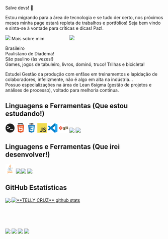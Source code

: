 Salve devs! 👋

Estou migrando para a área de tecnologia e se tudo der certo, nos próximos meses minha page estará repleta de trabalhos e portfólios!
Seja bem vindo e sinta-se à vontade para críticas e dicas! Paz!.

<a href="https://flyclipart.com/pikachu-pokemon-transparent-png-pokemon-png-images-179231" title="Pikachu Pokemon Transparent Png - Pokemon PNG Images"><img src="https://flyclipart.com/thumb2/pikachu-pokemon-transparent-png-179231.png" width="30" /></a> Mais sobre mim
<img align="right" width="300" src="https://c.tenor.com/fq-1gwJhSf8AAAAM/baby-koding-baby.gif" />

Brasileiro<br>
Paulistano de Diadema!<br>
São paulino (às vezes!)<br>
Games, jogos de tabuleiro, livros, dominó, truco! Trilhas e bicicleta!

Estudei Gestão da produção com enfâse em treinamentos e lapidação de colaboradores, infelizmente, não é algo em alta na indústria...<br>
Possuo especializações na área de Lean 6sigma (gestão de projetos e análises de processo), voltado para melhoria contínua.

## **Linguagens e Ferramentas (Que estou estudando!)**  
<code><img height="30" src="https://raw.githubusercontent.com/github/explore/80688e429a7d4ef2fca1e82350fe8e3517d3494d/topics/terminal/terminal.png"></code>
<code><img height="30" src="https://raw.githubusercontent.com/github/explore/80688e429a7d4ef2fca1e82350fe8e3517d3494d/topics/html/html.png"></code>
<code><img height="30" src="https://raw.githubusercontent.com/github/explore/80688e429a7d4ef2fca1e82350fe8e3517d3494d/topics/css/css.png"></code>
<code><img height="30" src="https://raw.githubusercontent.com/github/explore/80688e429a7d4ef2fca1e82350fe8e3517d3494d/topics/javascript/javascript.png"></code>
<code><img height="30" src="https://raw.githubusercontent.com/github/explore/80688e429a7d4ef2fca1e82350fe8e3517d3494d/topics/visual-studio-code/visual-studio-code.png"></code>
<code><img height="30" src="https://raw.githubusercontent.com/github/explore/80688e429a7d4ef2fca1e82350fe8e3517d3494d/topics/git/git.png"></code>
<code><img height="30" src="https://e7.pngegg.com/pngimages/932/908/png-clipart-php-php-thumbnail.png"></code>
<code><img height="30" src="https://e7.pngegg.com/pngimages/452/495/png-clipart-react-javascript-angularjs-ionic-github-text-logo-thumbnail.png"></code>

## **Linguagens e Ferramentas (Que irei desenvolver!)**  
<code><img height="30" src="https://raw.githubusercontent.com/github/explore/80688e429a7d4ef2fca1e82350fe8e3517d3494d/topics/java/java.png"></code>
<code><img height="30" src="https://w7.pngwing.com/pngs/232/470/png-transparent-circle-js-node-node-js-programming-round-icon-popular-services-brands-vol-icon.png"></code><img height="30" src="https://w7.pngwing.com/pngs/915/519/png-transparent-typescript-hd-logo-thumbnail.png"></code>
<code><img height="30" src="https://brandslogos.com/wp-content/uploads/thumbs/bootstrap-logo-vector.svg"></code>

## **GitHub Estatísticas**

<a href="https://github.com/Gurupreet">
  <img align="center" src="https://github-readme-stats.vercel.app/api/top-langs/?username=tellycruz&theme=dracula&hide_langs_below=1" />
</a>

<a href="https://github.com/Gurupreet">
 <img align="center" src="https://github-readme-stats.vercel.app/api?username=tellycruz&show_icons=true&theme=dracula&line_height=27" alt="**TELLY CRUZ** github stats"/>
</a>
<br>
<br>
<br>
<br>
<br>

<p align="left">
  <a href="https://www.gmail.com" alt="Gmail">
  <img src="https://img.shields.io/badge/-Gmail-FF0000?style=flat-square&labelColor=FF0000&logo=gmail&logoColor=white&link=tcruzcaires@gmail.com" /></a>

  <a href="https://www.linkedin.com/in/tellycruz" alt="Linkedin">
  <img src="https://img.shields.io/badge/-Linkedin-0e76a8?style=flat-square&logo=Linkedin&logoColor=white&link=Telly Cruz" /></a>

  <a href="https://facebook.com/tellycruzcaires" alt="Facebook">
  <img src="https://img.shields.io/badge/-Facebook-3b5998?style=flat-square&labelColor=3b5998&logo=facebook&logoColor=white&link=Telly cruz caires"/></a>

  <a href="https://www.instagram.com/the.cruz/" alt="Instagram">
  <img src="https://img.shields.io/badge/-Instagram-DF0174?style=flat-square&labelColor=DF0174&logo=instagram&logoColor=white&link=Insta Telly Cruz"/></a>
</p>  
